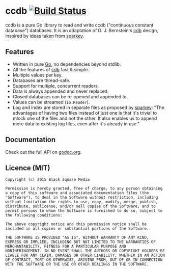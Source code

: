 # ccdb [![Build Status](https://travis-ci.org/bsm/ccdb.png)](https://travis-ci.org/bsm/ccdb)

ccdb is a pure Go library to read and write ccdb ("continuous constant database") databases.
It is an adaptation of D. J. Bernstein's [cdb](http://cr.yp.to/cdb.html) design, inspired by
ideas taken from [sparkey](https://github.com/spotify/sparkey).

## Features

* Written in pure [Go](http://golang.org), no dependencies beyond stdlib.
* All the features of [cdb](http://cr.yp.to/cdb.html) fast & simple.
* Multiple values per key.
* Databases are thread-safe.
* Support for multiple, concurrent readers.
* Data is always appended and never replaced.
* Closed databases can be re-opened and appended to.
* Values can be streamed (`io.Reader`).
* Log and index are stored in separate files as proposed by [sparkey](https://github.com/spotify/sparkey#design): "The advantages of having two files instead of just one is that it's trivial to mlock one of the files and not the other. It also enables us to append more data to existing log files, even after it's already in use."

## Documentation

Check out the full API on [godoc.org](http://godoc.org/github.com/bsm/ccdb).

## Licence (MIT)

```
Copyright (c) 2015 Black Square Media

Permission is hereby granted, free of charge, to any person obtaining
a copy of this software and associated documentation files (the
"Software"), to deal in the Software without restriction, including
without limitation the rights to use, copy, modify, merge, publish,
distribute, sublicense, and/or sell copies of the Software, and to
permit persons to whom the Software is furnished to do so, subject to
the following conditions:

The above copyright notice and this permission notice shall be
included in all copies or substantial portions of the Software.

THE SOFTWARE IS PROVIDED "AS IS", WITHOUT WARRANTY OF ANY KIND,
EXPRESS OR IMPLIED, INCLUDING BUT NOT LIMITED TO THE WARRANTIES OF
MERCHANTABILITY, FITNESS FOR A PARTICULAR PURPOSE AND
NONINFRINGEMENT. IN NO EVENT SHALL THE AUTHORS OR COPYRIGHT HOLDERS BE
LIABLE FOR ANY CLAIM, DAMAGES OR OTHER LIABILITY, WHETHER IN AN ACTION
OF CONTRACT, TORT OR OTHERWISE, ARISING FROM, OUT OF OR IN CONNECTION
WITH THE SOFTWARE OR THE USE OR OTHER DEALINGS IN THE SOFTWARE.
```
